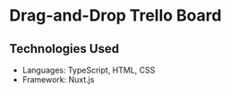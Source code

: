 # Drag-and-Drop Trello Board

## Technologies Used
- Languages: TypeScript, HTML, CSS
- Framework: Nuxt.js
